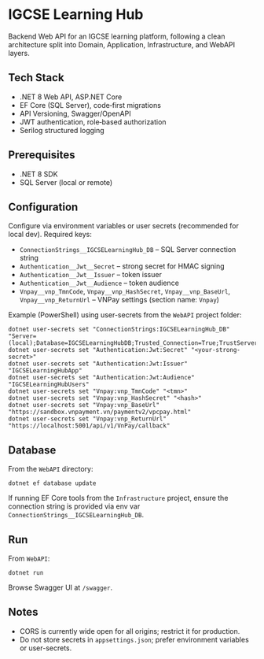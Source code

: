 # IGCSE Learning Hub

Backend Web API for an IGCSE learning platform, following a clean architecture split into Domain, Application, Infrastructure, and WebAPI layers.

## Tech Stack
- .NET 8 Web API, ASP.NET Core
- EF Core (SQL Server), code‑first migrations
- API Versioning, Swagger/OpenAPI
- JWT authentication, role‑based authorization
- Serilog structured logging

## Prerequisites
- .NET 8 SDK
- SQL Server (local or remote)

## Configuration
Configure via environment variables or user secrets (recommended for local dev). Required keys:

- `ConnectionStrings__IGCSELearningHub_DB` – SQL Server connection string
- `Authentication__Jwt__Secret` – strong secret for HMAC signing
- `Authentication__Jwt__Issuer` – token issuer
- `Authentication__Jwt__Audience` – token audience
- `Vnpay__vnp_TmnCode`, `Vnpay__vnp_HashSecret`, `Vnpay__vnp_BaseUrl`, `Vnpay__vnp_ReturnUrl` – VNPay settings (section name: `Vnpay`)

Example (PowerShell) using user-secrets from the `WebAPI` project folder:

```
dotnet user-secrets set "ConnectionStrings:IGCSELearningHub_DB" "Server=(local);Database=IGCSELearningHubDB;Trusted_Connection=True;TrustServerCertificate=true;"
dotnet user-secrets set "Authentication:Jwt:Secret" "<your-strong-secret>"
dotnet user-secrets set "Authentication:Jwt:Issuer" "IGCSELearningHubApp"
dotnet user-secrets set "Authentication:Jwt:Audience" "IGCSELearningHubUsers"
dotnet user-secrets set "Vnpay:vnp_TmnCode" "<tmn>"
dotnet user-secrets set "Vnpay:vnp_HashSecret" "<hash>"
dotnet user-secrets set "Vnpay:vnp_BaseUrl" "https://sandbox.vnpayment.vn/paymentv2/vpcpay.html"
dotnet user-secrets set "Vnpay:vnp_ReturnUrl" "https://localhost:5001/api/v1/VnPay/callback"
```

## Database
From the `WebAPI` directory:

```
dotnet ef database update
```

If running EF Core tools from the `Infrastructure` project, ensure the connection string is provided via env var `ConnectionStrings__IGCSELearningHub_DB`.

## Run
From `WebAPI`:

```
dotnet run
```

Browse Swagger UI at `/swagger`.

## Notes
- CORS is currently wide open for all origins; restrict it for production.
- Do not store secrets in `appsettings.json`; prefer environment variables or user-secrets.
